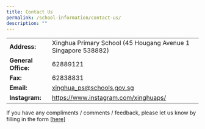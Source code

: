 ```yaml
---
title: Contact Us
permalink: /school-information/contact-us/
description: ""
---
```

|                     |                                                               |
|---------------------|---------------------------------------------------------------|
| **Address:**        | Xinghua Primary School  (45 Hougang Avenue 1  Singapore 538882) |
| **General Office:** | 62889121                                                      |
| **Fax:**            | 62838831                                                      |
| **Email:**          | xinghua_ps@schools.gov.sg                              |
| **Instagram:**      | https://www.instagram.com/xinghuaps/              |

If you have any compliments / comments / feedback, please let us know by filling in the form [[here](https://form.gov.sg/63f85e87841276001204f8e3)]